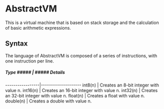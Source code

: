 # AbstractVM #

This is a virtual machine that is based on stack storage and the calculation of basic arithmetic expressions.

## Syntax ##

The language of AbstractVM is composed of a series of instructions, with one instruction per line.

##### Type ##### | ##### Details #####
-----------------|--------------------
int8(n)          | Creates an 8-bit integer with value n.
int16(n)         | Creates an 16-bit integer with value n.
int32(n)         | Creates an 32-bit integer with value n.
float(n)         | Creates a float with value n.
double(n)        | Creates a double with value n.
